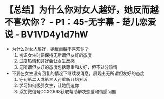 # 【总结】为什么你对女人越好，她反而越不喜欢你？ - P1：45-无字幕 - 楚儿恋爱说 - BV1VD4y1d7hW

-   为什么对女人越好，她反而越不喜欢你？
    1.  初识女生时要保持无所谓但友好的态度
    2.  过度热情和讨好会让女生反感
    3.  无所谓但友好的态度包括尊重和友好，但不过分热情
-   不要在女生没有回复的情况下继续发消息，展现出无所谓但友好的态度
    1.  等到第二天或第三天再重新开始对话
    2.  学习如何吸引女生，让她倒追你
    3.  添加微信号CCXG668获取帮助解决恋爱和情感问题